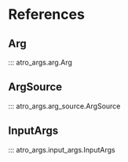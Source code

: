 # References
## Arg
::: atro_args.arg.Arg

## ArgSource
::: atro_args.arg_source.ArgSource

## InputArgs
::: atro_args.input_args.InputArgs